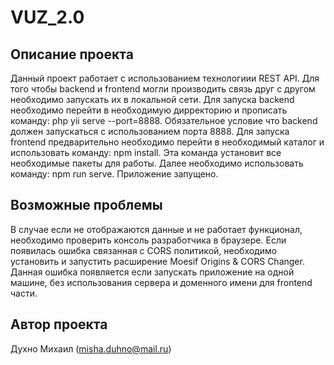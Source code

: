 # VUZ_2.0
## Описание проекта
Данный проект работает с использованием технологиии REST API. Для того чтобы backend и frontend могли производить связь друг с другом необходимо запускать их в локальной сети. Для запуска backend необходимо перейти в необходимую дирректорию и прописать команду: php yii serve --port=8888. Обязательное условие что backend должен запускаться с использованием порта 8888. Для запуска frontend предварительно необходимо перейти в необходимый каталог и использовать команду: npm install. Эта команда установит все необходимые пакеты для работы. Далее необходимо использовать команду: npm run serve. Приложение запущено.
## Возможные проблемы
В случае если не отображаются данные и не работает функционал, необходимо проверить консоль разработчика в браузере. Если появилась ошибка связанная с CORS политикой, необходимо установить и запустить расширение Moesif Origins & CORS Changer. Данная ошибка появляется если запускать приложение на одной машине, без использования сервера и доменного имени для frontend части.
## Автор проекта
Духно Михаил (misha.duhno@mail.ru)
